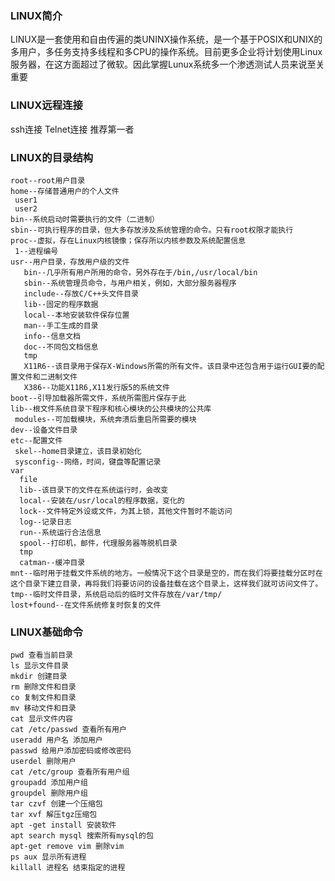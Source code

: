 ### LINUX简介 ###
LINUX是一套使用和自由传遍的类UNINX操作系统，是一个基于POSIX和UNIX的多用户，多任务支持多线程和多CPU的操作系统。目前更多企业将计划使用Linux服务器，在这方面超过了微软。因此掌握Lunux系统多一个渗透测试人员来说至关重要

### LINUX远程连接 ###
ssh连接
Telnet连接
推荐第一者

### LINUX的目录结构 ###
```
root--root用户目录
home--存储普通用户的个人文件
 user1
 user2
bin--系统启动时需要执行的文件（二进制）
sbin--可执行程序的目录，但大多存放涉及系统管理的命令。只有root权限才能执行
proc--虚拟，存在Linux内核镜像；保存所以内核参数及系统配置信息
 1--进程编号
usr--用户目录，存放用户级的文件
   bin--几乎所有用户所用的命令，另外存在于/bin,/usr/local/bin
   sbin--系统管理员命令，与用户相关，例如，大部分服务器程序
   include--存放C/C++头文件目录
   lib--固定的程序数据
   local--本地安装软件保存位置
   man--手工生成的目录
   info--信息文档
   doc--不同包文档信息
   tmp
   X11R6--该目录用于保存X-Windows所需的所有文件。该目录中还包含用于运行GUI要的配置文件和二进制文件
   X386--功能X11R6,X11发行版5的系统文件
boot--引导加载器所需文件，系统所需图片保存于此
lib--根文件系统目录下程序和核心模块的公共模块的公共库
 modules--可加载模块，系统奔溃后重启所需要的模块
dev--设备文件目录
etc--配置文件
 skel--home目录建立，该目录初始化
 sysconfig--网络，时间，键盘等配置记录
var
  file
  lib--该目录下的文件在系统运行时，会改变
  local--安装在/usr/local的程序数据，变化的
  lock--文件特定外设或文件，为其上锁，其他文件暂时不能访问
  log--记录日志
  run--系统运行合法信息
  spool--打印机，邮件，代理服务器等脱机目录
  tmp
  catman--缓冲目录
mnt--临时用于挂载文件系统的地方。一般情况下这个目录是空的，而在我们将要挂载分区时在这个目录下建立目录，再将我们将要访问的设备挂载在这个目录上，这样我们就可访问文件了。
tmp--临时文件目录，系统启动后的临时文件存放在/var/tmp/
lost+found--在文件系统修复时恢复的文件
```

### LINUX基础命令 ###
```
pwd 查看当前目录
ls 显示文件目录
mkdir 创建目录
rm 删除文件和目录
co 复制文件和目录
mv 移动文件和目录
cat 显示文件内容
cat /etc/passwd 查看所有用户
useradd 用户名 添加用户
passwd 给用户添加密码或修改密码
userdel 删除用户
cat /etc/group 查看所有用户组
groupadd 添加用户组
groupdel 删除用户组
tar czvf 创建一个压缩包
tar xvf 解压tgz压缩包
apt -get install 安装软件
apt search mysql 搜索所有mysql的包
apt-get remove vim 删除vim
ps aux 显示所有进程
killall 进程名 结束指定的进程
```